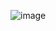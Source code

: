 ![image](https://img.freepik.com/vecteurs-premium/game-over-dans-style-retro-pixel-art-design-glitch-bruit-isole-fond-blanc-concept-niveau-final-dans-jeux-virtuels-interface-utilisateur-classique-pour-jeux-video-ligne-illustration-vectorielle_342166-224.jpg?w=2000)

